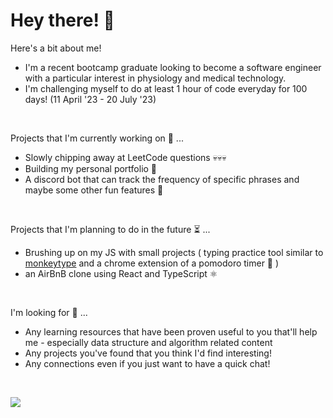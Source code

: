 # Hey there! 🫡

Here's a bit about me!
* I'm a recent bootcamp graduate looking to become a software engineer with a particular interest in physiology and medical technology.
* I'm challenging myself to do at least 1 hour of code everyday for 100 days! (11 April '23 - 20 July '23)
<br>

Projects that I'm currently working on 🧱 ...
* Slowly chipping away at LeetCode questions 💀💀💀
* Building my personal portfolio 🙋
* A discord bot that can track the frequency of specific phrases and maybe some other fun features 🤖

<br>

Projects that I'm planning to do in the future ⏳ ... 
* Brushing up on my JS with small projects ( typing practice tool similar to [monkeytype](https://monkeytype.com/) and a chrome extension of a pomodoro timer 🍅 ) 
* an AirBnB clone using React and TypeScript ⚛️
<br>

I'm looking for 👀 ...
* Any learning resources that have been proven useful to you that'll help me - especially data structure and algorithm related content
* Any projects you've found that you think I'd find interesting!
* Any connections even if you just want to have a quick chat! 
<br>

[<img src="https://img.shields.io/badge/LinkedIn-0077B5?style=for-the-badge&logo=linkedin&logoColor=white"/>](https://www.linkedin.com/in/viet-cuong-le/)

